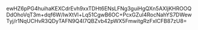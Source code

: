 ewHZ6pPG4huihaKEXCdrEvh9xxTDHt6ENsLFNg3guiHgQXn5AXljKHROOQDdOhoVqT3m+dqf6W/IwXtVl+Lq51CgwB6OC+PcxGZuI4RocNahYS7DWewTyj/r1NqUCHvR3QDyTAFN9Q4I7QBZvb42pWX5FmwitgRzFxICFB87zU8=
